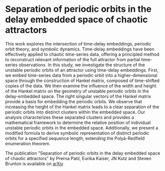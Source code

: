 # Separation of periodic orbits in the delay embedded space of chaotic attractors

This work explores the intersection of time-delay embeddings, periodic orbit theory, and
symbolic dynamics. Time-delay embeddings have been effectively applied to chaotic time-series
data, offering a principled method to reconstruct relevant information of the full attractor from
partial time-series observations. In this study, we investigate the structure of the unstable
periodic orbits of an attractor using time-delay embeddings. First, we embed time-series data
from a periodic orbit into a higher-dimensional space through the construction of Hankel matrix,
composed of time-shifted copies of the data. We then examine the influence of the width and
height of the Hankel matrix on the geometry of unstable periodic orbits in the delay-embedded
space. The right singular vectors of the Hankel matrix provide a basis for embedding the
periodic orbits. We observe that increasing the height of the Hankel matrix leads to a clear
separation of the periodic orbits into distinct clusters within the embedded space. Our analysis
characterizes these separated clusters and provides a mathematical framework to determine the
relative position of individual unstable periodic orbits in the embedded space. Additionally, we
present a modified formula to derive symbolic representation of distinct periodic orbits for a
specified sequence length, extending the Polyá-Redfield enumeration theorem.

The publication "Separation of periodic orbits in the delay embedded space of chaotic attractors" by Prerna Patil, Eurika Kaiser, JN Kutz and Steven Brunton is available on [arXiv](https://arxiv.org/abs/2411.13103)

